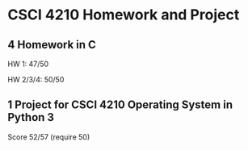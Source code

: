 # CSCI 4210 Homework and Project

## 4 Homework in C

HW 1: 47/50

HW 2/3/4: 50/50

## 1 Project for CSCI 4210 Operating System in Python 3

Score 52/57 (require 50)
